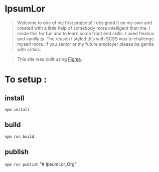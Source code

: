 # IpsumLor 

>Welcome to one of my first projects!
> I designed It on my own and created with a little help of somebody more intelligent than me. I made this for fun and to learn some front end skills.
> I used flexbox and vanilla.js. The reason I styled this with SCSS was to challenge myself more.
> If you senior or my future employer please be gentle with critics.

>This site was built using [Figma](https://www.figma.com/file/lYniIiULONAceacFYM6Ahr/UI--shop?node-id=0%3A1).

# To setup :

## install
`npm install`

##  build
`npm run build` 

## publish 

`npm run publish`
"# IpsumLor_Org" 
